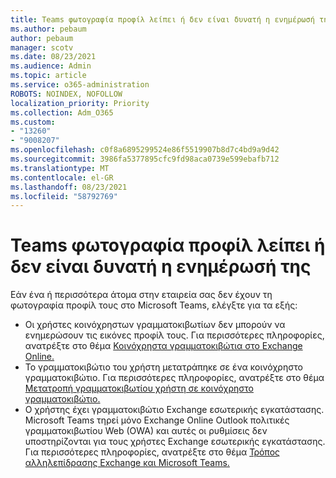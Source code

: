 ```yaml
---
title: Teams φωτογραφία προφίλ λείπει ή δεν είναι δυνατή η ενημέρωσή της
ms.author: pebaum
author: pebaum
manager: scotv
ms.date: 08/23/2021
ms.audience: Admin
ms.topic: article
ms.service: o365-administration
ROBOTS: NOINDEX, NOFOLLOW
localization_priority: Priority
ms.collection: Adm_O365
ms.custom:
- "13260"
- "9008207"
ms.openlocfilehash: c0f8a6895299524e86f5519907b8d7c4bd9a9d42
ms.sourcegitcommit: 3986fa5377895cfc9fd98aca0739e599ebafb712
ms.translationtype: MT
ms.contentlocale: el-GR
ms.lasthandoff: 08/23/2021
ms.locfileid: "58792769"
---
```

# <a name="teams-profile-photo-is-missing-or-cant-be-updated"></a>Teams φωτογραφία προφίλ λείπει ή δεν είναι δυνατή η ενημέρωσή της

Εάν ένα ή περισσότερα άτομα στην εταιρεία σας δεν έχουν τη φωτογραφία προφίλ τους στο Microsoft Teams, ελέγξτε για τα εξής: 

- Οι χρήστες κοινόχρηστων γραμματοκιβωτίων δεν μπορούν να ενημερώσουν τις εικόνες προφίλ τους. Για περισσότερες πληροφορίες, ανατρέξτε στο θέμα [Κοινόχρηστα γραμματοκιβώτια στο Exchange Online.](https://docs.microsoft.com/exchange/collaboration-exo/shared-mailboxes) 
- Το γραμματοκιβώτιο του χρήστη μετατράπηκε σε ένα κοινόχρηστο γραμματοκιβώτιο. Για περισσότερες πληροφορίες, ανατρέξτε στο θέμα [Μετατροπή γραμματοκιβωτίου χρήστη σε κοινόχρηστο γραμματοκιβώτιο.](https://docs.microsoft.com/microsoft-365/admin/email/convert-user-mailbox-to-shared-mailbox) 
- Ο χρήστης έχει γραμματοκιβώτιο Exchange εσωτερικής εγκατάστασης. Microsoft Teams τηρεί μόνο Exchange Online Outlook πολιτικές γραμματοκιβωτίου Web (OWA) και αυτές οι ρυθμίσεις δεν υποστηρίζονται για τους χρήστες Exchange εσωτερικής εγκατάστασης. Για περισσότερες πληροφορίες, ανατρέξτε στο θέμα [Τρόπος αλληλεπίδρασης Exchange και Microsoft Teams.](https://docs.microsoft.com/MicrosoftTeams/exchange-teams-interact) 
